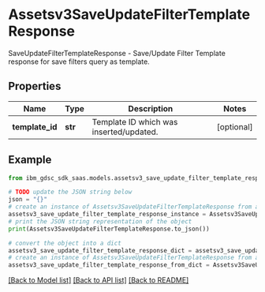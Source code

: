 # Assetsv3SaveUpdateFilterTemplateResponse

SaveUpdateFilterTemplateResponse - Save/Update Filter Template response for save filters query as template.

## Properties

Name | Type | Description | Notes
------------ | ------------- | ------------- | -------------
**template_id** | **str** | Template ID which was inserted/updated. | [optional] 

## Example

```python
from ibm_gdsc_sdk_saas.models.assetsv3_save_update_filter_template_response import Assetsv3SaveUpdateFilterTemplateResponse

# TODO update the JSON string below
json = "{}"
# create an instance of Assetsv3SaveUpdateFilterTemplateResponse from a JSON string
assetsv3_save_update_filter_template_response_instance = Assetsv3SaveUpdateFilterTemplateResponse.from_json(json)
# print the JSON string representation of the object
print(Assetsv3SaveUpdateFilterTemplateResponse.to_json())

# convert the object into a dict
assetsv3_save_update_filter_template_response_dict = assetsv3_save_update_filter_template_response_instance.to_dict()
# create an instance of Assetsv3SaveUpdateFilterTemplateResponse from a dict
assetsv3_save_update_filter_template_response_from_dict = Assetsv3SaveUpdateFilterTemplateResponse.from_dict(assetsv3_save_update_filter_template_response_dict)
```
[[Back to Model list]](../README.md#documentation-for-models) [[Back to API list]](../README.md#documentation-for-api-endpoints) [[Back to README]](../README.md)


